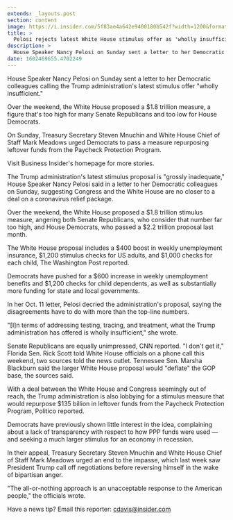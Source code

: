 ```yaml
--- 
extends: _layouts.post 
section: content 
image: https://i.insider.com/5f83ae4a642e9400180b542f?width=1200&format=jpeg 
title: > 
  Pelosi rejects latest White House stimulus offer as 'wholly insufficient' 
description: > 
  House Speaker Nancy Pelosi on Sunday sent a letter to her Democratic colleagues calling the Trump administration's latest stimulus offer "wholly insufficient."Over the weekend, the White House proposed a $1.8 trillion measure, a figure that's too high for many Senate Republicans and too low for House Democrats.The White House proposal includes a $400 boost in weekly unemployment insurance, $1,200 stimulus checks for US adults, and $1,000 checks for each child, The Washington Post reported."I don't get it," Florida Sen. Rick Scott told White House officials on a phone call this weekend, two sources told the news outlet.Tennessee Sen. Marsha Blackburn said the larger White House proposal would "deflate" the GOP base, the sources said. 
date: 1602469655.4702249 
--- 
```

House Speaker Nancy Pelosi on Sunday sent a letter to her Democratic colleagues calling the Trump administration's latest stimulus offer "wholly insufficient."

Over the weekend, the White House proposed a $1.8 trillion measure, a figure that's too high for many Senate Republicans and too low for House Democrats.

On Sunday, Treasury Secretary Steven Mnuchin and White House Chief of Staff Mark Meadows urged Democrats to pass a measure repurposing leftover funds from the Paycheck Protection Program.

Visit Business Insider's homepage for more stories.

The Trump administration's latest stimulus proposal is "grossly inadequate," House Speaker Nancy Pelosi said in a letter to her Democratic colleagues on Sunday, suggesting Congress and the White House are no closer to a deal on a coronavirus relief package.

Over the weekend, the White House proposed a $1.8 trillion stimulus measure, angering both Senate Republicans, who consider that number far too high, and House Democrats, who passed a $2.2 trillion proposal last month.

The White House proposal includes a $400 boost in weekly unemployment insurance, $1,200 stimulus checks for US adults, and $1,000 checks for each child, The Washington Post reported.

Democrats have pushed for a $600 increase in weekly unemployment benefits and $1,200 checks for child dependents, as well as substantially more funding for state and local governments.

In her Oct. 11 letter, Pelosi decried the administration's proposal, saying the disagreements have to do with more than the top-line numbers.

"[I]n terms of addressing testing, tracing, and treatment, what the Trump administration has offered is wholly insufficient," she wrote.

Senate Republicans are equally unimpressed, CNN reported. "I don't get it," Florida Sen. Rick Scott told White House officials on a phone call this weekend, two sources told the news outlet. Tennessee Sen. Marsha Blackburn said the larger White House proposal would "deflate" the GOP base, the sources said.

With a deal between the White House and Congress seemingly out of reach, the Trump administration is also lobbying for a stimulus measure that would repurpose $135 billion in leftover funds from the Paycheck Protection Program, Politico reported.

Democrats have previously shown little interest in the idea, complaining about a lack of transparency with respect to how PPP funds were used — and seeking a much larger stimulus for an economy in recession.

In their appeal, Treasury Secretary Steven Mnuchin and White House Chief of Staff Mark Meadows urged an end to the impasse, which last week saw President Trump call off negotiations before reversing himself in the wake of bipartisan anger.

"The all-or-nothing approach is an unacceptable response to the American people," the officials wrote.

Have a news tip? Email this reporter: cdavis@insider.com